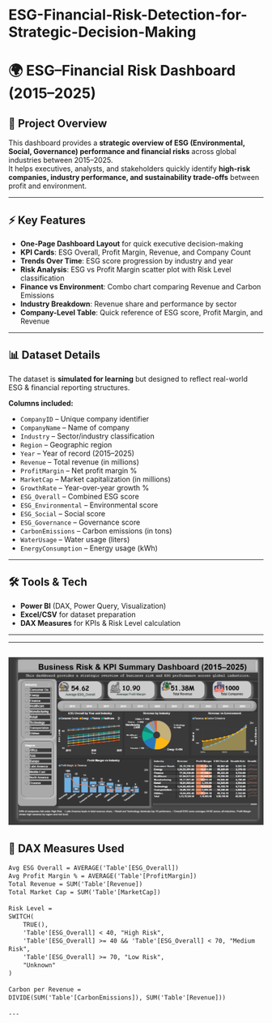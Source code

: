 # ESG-Financial-Risk-Detection-for-Strategic-Decision-Making

# 🌍 ESG–Financial Risk Dashboard (2015–2025)

## 📌 Project Overview
This dashboard provides a **strategic overview of ESG (Environmental, Social, Governance) performance and financial risks** across global industries between 2015–2025.  
It helps executives, analysts, and stakeholders quickly identify **high-risk companies, industry performance, and sustainability trade-offs** between profit and environment.  

---

## ⚡ Key Features
- **One-Page Dashboard Layout** for quick executive decision-making  
- **KPI Cards**: ESG Overall, Profit Margin, Revenue, and Company Count  
- **Trends Over Time**: ESG score progression by industry and year  
- **Risk Analysis**: ESG vs Profit Margin scatter plot with Risk Level classification  
- **Finance vs Environment**: Combo chart comparing Revenue and Carbon Emissions  
- **Industry Breakdown**: Revenue share and performance by sector  
- **Company-Level Table**: Quick reference of ESG score, Profit Margin, and Revenue  

---

## 📊 Dataset Details
The dataset is **simulated for learning** but designed to reflect real-world ESG & financial reporting structures.  

**Columns included:**  
- `CompanyID` – Unique company identifier  
- `CompanyName` – Name of company  
- `Industry` – Sector/industry classification  
- `Region` – Geographic region  
- `Year` – Year of record (2015–2025)  
- `Revenue` – Total revenue (in millions)  
- `ProfitMargin` – Net profit margin %  
- `MarketCap` – Market capitalization (in millions)  
- `GrowthRate` – Year-over-year growth %  
- `ESG_Overall` – Combined ESG score  
- `ESG_Environmental` – Environmental score  
- `ESG_Social` – Social score  
- `ESG_Governance` – Governance score  
- `CarbonEmissions` – Carbon emissions (in tons)  
- `WaterUsage` – Water usage (liters)  
- `EnergyConsumption` – Energy usage (kWh)  

---

## 🛠️ Tools & Tech
- **Power BI** (DAX, Power Query, Visualization)  
- **Excel/CSV** for dataset preparation  
- **DAX Measures** for KPIs & Risk Level calculation  

---
---

![ESG-Financial-Risk-Detection Dashboard](https://raw.githubusercontent.com/CharuDataAnalyst/ESG-Financial-Risk-Detection-for-Strategic-Decision-Making/main/ECG%20dashboard.png)
---

## 🔑 DAX Measures Used
```DAX
Avg ESG Overall = AVERAGE('Table'[ESG_Overall])
Avg Profit Margin % = AVERAGE('Table'[ProfitMargin])
Total Revenue = SUM('Table'[Revenue])
Total Market Cap = SUM('Table'[MarketCap])

Risk Level = 
SWITCH(
    TRUE(),
    'Table'[ESG_Overall] < 40, "High Risk",
    'Table'[ESG_Overall] >= 40 && 'Table'[ESG_Overall] < 70, "Medium Risk",
    'Table'[ESG_Overall] >= 70, "Low Risk",
    "Unknown"
)

Carbon per Revenue = 
DIVIDE(SUM('Table'[CarbonEmissions]), SUM('Table'[Revenue]))

---
